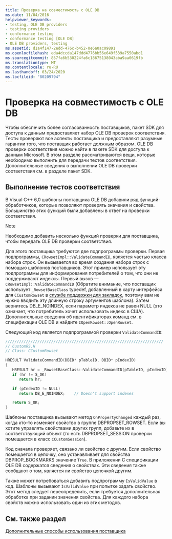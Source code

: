 ```yaml
---
title: Проверка на совместимость с OLE DB
ms.date: 11/04/2016
helpviewer_keywords:
- testing, OLE DB providers
- testing providers
- conformance testing
- conformance testing [OLE DB]
- OLE DB providers, testing
ms.assetid: d1a4f147-2edd-476c-b452-0e6a0ac09891
ms.openlocfilehash: eda4dccda147ddd4776bb56e649f539a7550abd1
ms.sourcegitcommit: 857fa6b530224fa6c18675138043aba9aa0619fb
ms.translationtype: MT
ms.contentlocale: ru-RU
ms.lasthandoff: 03/24/2020
ms.locfileid: "80209794"
---
```

# <a name="passing-ole-db-conformance-tests"></a>Проверка на совместимость с OLE DB

Чтобы обеспечить более согласованность поставщиков, пакет SDK для доступа к данным предоставляет набор OLE DB проверок соответствия. Тесты проверяют все аспекты поставщика и предоставляют разумные гарантии того, что поставщик работает должным образом. OLE DB проверки соответствия можно найти в пакете SDK для доступа к данным Microsoft. В этом разделе рассматриваются вещи, которые необходимо выполнить для передачи тестов соответствия. Дополнительные сведения о выполнении OLE DB проверки соответствия см. в разделе пакет SDK.

## <a name="running-the-conformance-tests"></a>Выполнение тестов соответствия

В Visual C++ 6,0 шаблоны поставщика OLE DB добавили ряд функций-обработчиков, которые позволяют проверять значения и свойства. Большинство этих функций были добавлены в ответ на проверки соответствия.

> [!NOTE]
> Необходимо добавить несколько функций проверки для поставщика, чтобы передать OLE DB проверки соответствия.

Для этого поставщика требуются две подпрограммы проверки. Первая подпрограммы, `CRowsetImpl::ValidateCommandID`, является частью класса набора строк. Он вызывается во время создания набора строк с помощью шаблонов поставщиков. Этот пример использует эту подпрограммы для информирования потребителей о том, что они не поддерживают индексы. Первый вызов — `CRowsetImpl::ValidateCommandID` (Обратите внимание, что поставщик использует `_RowsetBaseClass` typedef, добавленный в карту интерфейса для `CCustomRowset` в [службе поддержки для закладок](../../data/oledb/provider-support-for-bookmarks.md), поэтому вам не нужно вводить эту длинную строку аргументов шаблона). Затем вернитесь DB_E_NOINDEX, если параметр индекса не равен NULL (это означает, что потребитель хочет использовать индекс в США). Дополнительные сведения об идентификаторах команд см. в спецификации OLE DB и найдите `IOpenRowset::OpenRowset`.

Следующий код является подпрограммой проверки `ValidateCommandID`:

```cpp
/////////////////////////////////////////////////////////////////////
// CustomRS.H
// Class: CCustomRowset

HRESULT ValidateCommandID(DBID* pTableID, DBID* pIndexID)
{
   HRESULT hr = _RowsetBaseClass::ValidateCommandID(pTableID, pIndexID);
   if (hr != S_OK)
      return hr;

   if (pIndexID != NULL)
      return DB_E_NOINDEX;    // Doesn't support indexes

   return S_OK;
}
```

Шаблоны поставщика вызывают метод `OnPropertyChanged` каждый раз, когда кто-то изменяет свойство в группе DBPROPSET_ROWSET. Если вы хотите управлять свойствами других групп, добавьте их в соответствующий объект (то есть DBPROPSET_SESSION проверки помещается в класс `CCustomSession`).

Код сначала проверяет, связано ли свойство с другим. Если свойство помещается в цепочку, оно устанавливает для свойства DBPROP_BOOKMARKS значение `True`. В приложении C спецификации OLE DB содержатся сведения о свойствах. Эти сведения также сообщают о том, является ли свойство цепочкой другим.

Также может потребоваться добавить подпрограмму `IsValidValue` в код. Шаблоны вызывают `IsValidValue` при попытке задать свойство. Этот метод следует переопределить, если требуется дополнительная обработка при задании значения свойства. Для каждого набора свойств можно использовать один из этих методов.

## <a name="see-also"></a>См. также раздел

[Дополнительные способы использования поставщика](../../data/oledb/advanced-provider-techniques.md)

